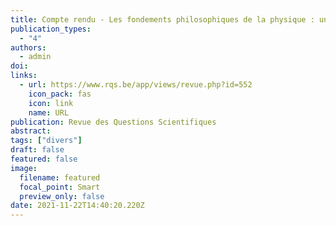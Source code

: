 ```yaml
---
title: Compte rendu - Les fondements philosophiques de la physique : une introduction à la philosophie des sciences (de Rudolph Carnap)
publication_types:
  - "4"
authors:
  - admin
doi: 
links:
  - url: https://www.rqs.be/app/views/revue.php?id=552
    icon_pack: fas
    icon: link
    name: URL
publication: Revue des Questions Scientifiques
abstract:
tags: ["divers"]
draft: false
featured: false
image:
  filename: featured
  focal_point: Smart
  preview_only: false
date: 2021-11-22T14:40:20.220Z
---
```

